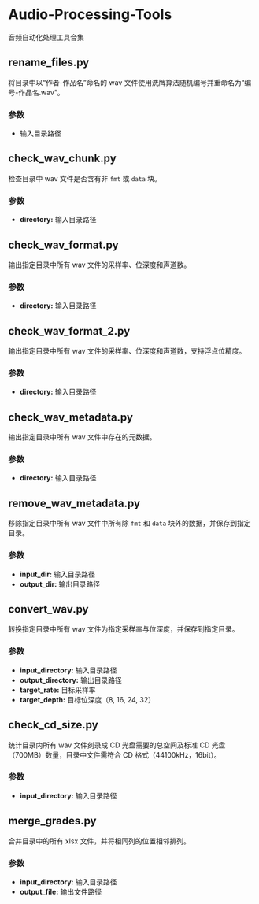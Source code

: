 # Audio-Processing-Tools
音频自动化处理工具合集

## rename_files.py
将目录中以“作者-作品名”命名的 wav 文件使用洗牌算法随机编号并重命名为“编号-作品名.wav”。

### 参数
- 输入目录路径

## check_wav_chunk.py
检查目录中 wav 文件是否含有非 `fmt` 或 `data` 块。

### 参数
- **directory:** 输入目录路径

## check_wav_format.py
输出指定目录中所有 wav 文件的采样率、位深度和声道数。

### 参数
- **directory:** 输入目录路径

## check_wav_format_2.py
输出指定目录中所有 wav 文件的采样率、位深度和声道数，支持浮点位精度。

### 参数
- **directory:** 输入目录路径

## check_wav_metadata.py
输出指定目录中所有 wav 文件中存在的元数据。

### 参数
- **directory:** 输入目录路径

## remove_wav_metadata.py
移除指定目录中所有 wav 文件中所有除 `fmt` 和 `data` 块外的数据，并保存到指定目录。

### 参数
- **input_dir:** 输入目录路径
- **output_dir:** 输出目录路径

## convert_wav.py
转换指定目录中所有 wav 文件为指定采样率与位深度，并保存到指定目录。

### 参数
- **input_directory:** 输入目录路径
- **output_directory:** 输出目录路径
- **target_rate:** 目标采样率
- **target_depth:** 目标位深度（8, 16, 24, 32）

## check_cd_size.py
统计目录内所有 wav 文件刻录成 CD 光盘需要的总空间及标准 CD 光盘（700MB）数量，目录中文件需符合 CD 格式（44100kHz，16bit）。

### 参数
- **input_directory:** 输入目录路径

## merge_grades.py
合并目录中的所有 xlsx 文件，并将相同列的位置相邻排列。

### 参数
- **input_directory:** 输入目录路径
- **output_file:** 输出文件路径
